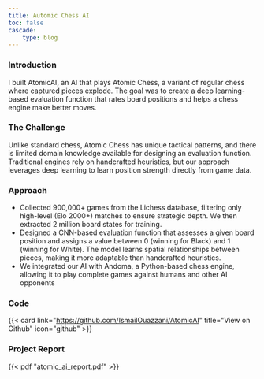 ```yaml
---
title: Automic Chess AI
toc: false
cascade: 
    type: blog
---
```


### Introduction

I built AtomicAI, an AI that plays Atomic Chess, a variant of regular chess where captured pieces explode. The goal was to create a deep learning-based evaluation function that rates board positions and helps a chess engine make better moves.

### The Challenge

Unlike standard chess, Atomic Chess has unique tactical patterns, and there is limited domain knowledge available for designing an evaluation function. Traditional engines rely on handcrafted heuristics, but our approach leverages deep learning to learn position strength directly from game data.

### Approach
- Collected 900,000+ games from the Lichess database, filtering only high-level (Elo 2000+) matches to ensure strategic depth. We then extracted 2 million board states for training.
- Designed a CNN-based evaluation function that assesses a given board position and assigns a value between 0 (winning for Black) and 1 (winning for White). The model learns spatial relationships between pieces, making it more adaptable than handcrafted heuristics.
- We integrated our AI with Andoma, a Python-based chess engine, allowing it to play complete games against humans and other AI opponents

### Code
{{< card link="https://github.com/IsmailOuazzani/AtomicAI" title="View on Github" icon="github" >}}

### Project Report
{{< pdf "atomic_ai_report.pdf" >}}